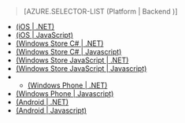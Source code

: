 > [AZURE.SELECTOR-LIST (Platform | Backend )]
- [(iOS | .NET)](/en-us/documentation/articles/mobile-services-dotnet-backend-ios-get-started-push/)
- [(iOS | JavaScript)](/en-us/documentation/articles/mobile-services-javascript-backend-ios-get-started-push/)
- [(Windows Store C# | .NET)](/en-us/documentation/articles/mobile-services-dotnet-backend-windows-store-dotnet-get-started-push/)
- [(Windows Store C# | Javascript)](/en-us/documentation/articles/mobile-services-javascript-backend-windows-store-dotnet-get-started-push/)
- [(Windows Store JavaScript | .NET)](/en-us/documentation/articles/mobile-services-dotnet-backend-windows-store-javascript-get-started-push/)
- [(Windows Store JavaScript | Javascript)](/en-us/documentation/articles/mobile-services-javascript-backend-windows-store-javascript-get-started-push/)
- - [(Windows Phone | .NET)](/en-us/documentation/articles/mobile-services-dotnet-backend-windows-phone-get-started-push/)
- [(Windows Phone | Javascript)](/en-us/documentation/articles/mobile-services-javascript-backend-windows-phone-get-started-push/)
- [(Android | .NET)](/en-us/documentation/articles/mobile-services-dotnet-backend-android-get-started-push/)
- [(Android | Javascript)](/en-us/documentation/articles/mobile-services-javascript-backend-android-get-started-push/)
